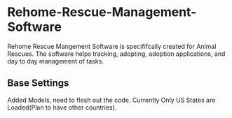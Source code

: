 # Rehome-Rescue-Management-Software
Rehome Rescue Mangement Software is specififcally created for Animal Rescues. The software helps tracking, adopting, adoption applications, and day to day management of tasks.


## Base Settings

Added Models, need to flesh out the code. Currently Only US States are Loaded(Plan to have other countries).